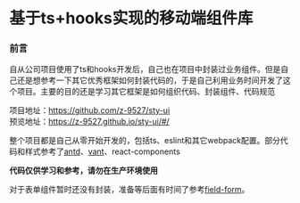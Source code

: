 # 基于ts+hooks实现的移动端组件库

### 前言

自从公司项目使用了ts和hooks开发后，自己也在项目中封装过业务组件。但是自己还是想参考一下其它优秀框架如何封装代码的，于是自己利用业务时间开发了这个项目。主要的目的还是学习其它框架是如何组织代码、封装组件、代码规范



项目地址：https://github.com/z-9527/sty-ui  
预览地址：https://z-9527.github.io/sty-ui/#/



整个项目都是自己从零开始开发的，包括ts、eslint和其它webpack配置。部分代码和样式参考了[antd](https://github.com/ant-design/ant-design)、[vant](https://github.com/youzan/vant)、react-components

**代码仅供学习和参考，请勿在生产环境使用**



对于表单组件暂时还没有封装，准备等后面有时间了参考[field-form](https://github.com/react-component/field-form)。
